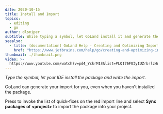 ```yaml
---
date: 2020-10-15
title: Install and Import
topics:
  - editing
  - go
author: dlsniper
subtitle: While typing a symbol, let GoLand install it and generate the import.
seealso:
  - title: (documentation) GoLand Help - Creating and Optimizing Imports
    href: "https://www.jetbrains.com/help/go/creating-and-optimizing-imports.html"
thumbnail: ./thumbnail.png
video: >-
  https://www.youtube.com/watch?v=pd4_YckrM18&list=PLQ176FUIyIUZrbrlz4AY1V8VzBJKZyVlW&index=59
---
```


_Type the symbol, let your IDE install the package and write the import._

GoLand can generate your import for you, even when you haven't installed the package.

Press to invoke the list of quick-fixes on the red import line and select **Sync packages of <project\>** to import the package into your project.
